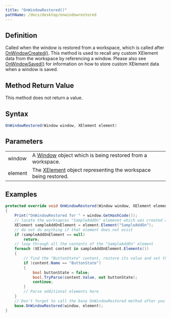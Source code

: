 ```yaml
---
title: "OnWindowRestored()"
pathName: /docs/desktop/onwindowrestored
---
```


## Definition

Called when the window is restored from a workspace, which is called after [OnWindowCreated()](/docs/desktop/onwindowcreated). This method is used to recall any custom XElement data from the workspace by referencing a window. Please also see [OnWindowSaved()](/docs/desktop/onwindowsaved) for information on how to store custom XElement data when a window is saved.

## Method Return Value

This method does not return a value.

## Syntax

```csharp
OnWindowRestored(Window window, XElement element)
```

## Parameters

|  |  |
| --- | --- |
| window | A [Window](https://msdn.microsoft.com/en-us/library/system.windows.window(v=vs.110).aspx) object which is being restored from a workspace. |
| element | The [XElement](https://msdn.microsoft.com/en-us/library/system.xml.linq.xelement(v=vs.110).aspx) object representing the workspace being restored. |

## Examples

```csharp
protected override void OnWindowRestored(Window window, XElement element)
{
    Print("OnWindowRestored for " + window.GetHashCode());
    // locate the worksapces "SampleAddOn" elemenet which was created and saved earlier using the OnWindowSaved() method
    XElement sampleAddOnElement = element.Element("SampleAddOn");
    // do not do anything if that element does not exist
    if (sampleAddOnElement == null)
        return;
    // loop through all the contents of the "SampleAddOn" element
    foreach (XElement content in sampleAddOnElement.Elements())
    {
        // find the "ButtonState" content, restore its value and set that as our tracked buttonState
        if (content.Name == "ButtonState")
        {
            bool buttonState = false;
            bool.TryParse(content.Value, out buttonState);
            continue;
        }
        // Parse additional elements here
    }
    // Don't forget to call the base OnWindowRestored method after you're done.
    base.OnWindowRestored(window, element);
}
```
